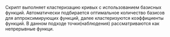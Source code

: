 Скрипт выполняет кластеризацию кривых с использованием базисных функций.
Автоматически подбирается оптимальное количество базисов для аппроксимирующих функций, далее кластеризуются коэффициенты функций.
В данном подходе точки(наблюдения) рассматриваются как непрерывные функци.
